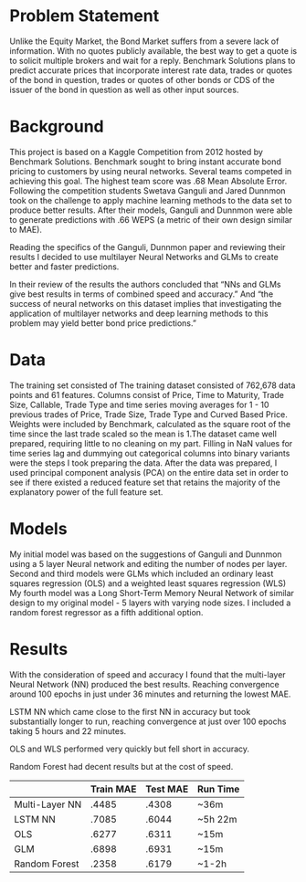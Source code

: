 
# Problem Statement
Unlike the Equity Market, the Bond Market suffers from a severe lack of information.  With no quotes publicly available, the best way to get a quote is to solicit multiple brokers and wait for a reply.  Benchmark Solutions plans to predict accurate prices that incorporate interest rate data, trades or quotes of the bond in question, trades or quotes of other bonds or CDS of the issuer of the bond in question as well as other input sources. 


# Background
This project is based on a Kaggle Competition from 2012 hosted by Benchmark Solutions.  Benchmark sought to bring instant accurate bond pricing to customers by using neural networks.  Several teams competed in achieving this goal.  The highest team score was .68 Mean Absolute Error.  Following the competition students Swetava Ganguli and Jared Dunnmon took on the challenge to apply machine learning methods to the data set to produce better results.  After their models, Ganguli and Dunnmon were able to generate predictions with .66 WEPS (a metric of their own design similar to MAE).  

Reading the specifics of the Ganguli, Dunnmon paper and reviewing their results I decided to use multilayer Neural Networks and GLMs to create better and faster predictions.

 In their review of the results the authors concluded that “NNs and GLMs give best results in terms of combined speed and accuracy.” And “the success of neural networks on this dataset implies that investigating the application of multilayer networks and deep learning methods to this problem may yield better bond price predictions.”

# Data
The training set consisted of The training dataset consisted of 762,678 data points and 61 features.  Columns consist of Price, Time to Maturity, Trade Size, Callable, Trade Type and time series moving averages for 1 - 10 previous trades of Price, Trade Size, Trade Type and Curved Based Price. Weights were included by Benchmark, calculated as the square root of the time since the last trade scaled so the mean is 1.The dataset came well prepared, requiring little to no cleaning on my part.  Filling in NaN values for time series lag and dummying out categorical columns into binary variants were the steps I took preparing the data.   After the data was prepared, I used principal component analysis (PCA) on the entire data set in order to see if there existed a reduced feature set that retains the majority of the explanatory power of the full feature set.

# Models
My initial model was based on the suggestions of Ganguli and Dunnmon using a 5 layer Neural network and editing the number of nodes per layer.
Second and third models were GLMs which included an ordinary least squares regression (OLS) and a weighted least squares regression (WLS)
My fourth model was a Long Short-Term Memory Neural Network of similar design to my original model - 5 layers with varying node sizes.
I included a random forest regressor as a fifth additional option.

# Results
With the consideration of speed and accuracy I found that the multi-layer Neural Network (NN) produced the best results.  Reaching convergence around 100 epochs in just under 36 minutes and returning the lowest MAE.

LSTM NN which came close to the first NN in accuracy but took substantially longer to run, reaching convergence at just over 100 epochs taking 5 hours and 22 minutes.

OLS and WLS performed very quickly but fell short in accuracy.

Random Forest had decent results but at the cost of speed.


|                | Train MAE | Test MAE | Run Time |
|----------------|-----------|----------|----------|
| Multi-Layer NN | .4485     | .4308    | ~36m     |
| LSTM NN        | .7085     | .6044    | ~5h 22m  |
| OLS            | .6277     | .6311    | ~15m     |
| GLM            | .6898     | .6931    | ~15m     |
| Random Forest  | .2358     | .6179    | ~1-2h    |

